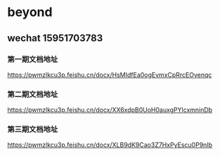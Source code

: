 # beyond

## wechat 15951703783

### 第一期文档地址
https://pwmzlkcu3p.feishu.cn/docx/HsMIdfEa0ogEvmxCpRrcEOyenqc

### 第二期文档地址
https://pwmzlkcu3p.feishu.cn/docx/XX6xdpB0UoH0auxgPYlcxmninDb

### 第三期文档地址
https://pwmzlkcu3p.feishu.cn/docx/XLB9dK9Cao3Z7HxPyEscu0P9nIb

